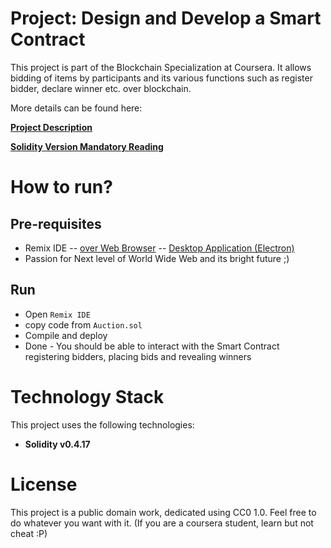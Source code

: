 # Project: Design and Develop a Smart Contract

This project is part of the Blockchain Specialization at Coursera. It allows bidding of items by participants and its various functions such as register bidder, declare winner etc. over blockchain.

More details can be found here:

**[Project Description](./Project_Description.pdf)**

**[Solidity Version Mandatory Reading](./addendum.md)**

# How to run?

## Pre-requisites
- Remix IDE
-- [over Web Browser](http://remix.ethereum.org/)
-- [Desktop Application (Electron)](https://github.com/horizon-games/remix-app/releases)
- Passion for Next level of World Wide Web and its bright future ;)

## Run
- Open `Remix IDE`
- copy code from `Auction.sol`
- Compile and deploy
- Done - You should be able to interact with the Smart Contract registering bidders, placing bids and revealing winners

# Technology Stack
This project uses the following technologies:
- **Solidity v0.4.17**

# License
This project is a public domain work, dedicated using CC0 1.0. Feel free to do whatever you want with it. (If you are a coursera student, learn but not cheat :P)
